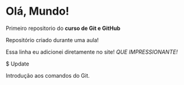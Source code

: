 # Olá, Mundo!
Primeiro repositorio do **curso de Git e GitHub**

Repositório criado durante uma aula!

Essa linha eu adicionei diretamente no site!   *QUE IMPRESSIONANTE!*

$ Update

Introdução aos comandos do Git.
